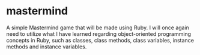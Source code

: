 # mastermind
A simple Mastermind game that will be made using Ruby.  I will once again need to utilize what I have learned regarding object-oriented programming concepts in Ruby, such as classes, class methods, class variables, instance methods and instance variables.
